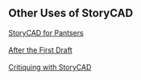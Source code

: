 ## Other Uses of StoryCAD ##
[StoryCAD for Pantsers](StoryCAD_for_Pantsers.md) <br/><br/>
[After the First Draft](After_the_First_Draft.md) <br/><br/>
[Critiquing with StoryCAD](Critiquing_with_StoryCAD.md) <br/><br/>
